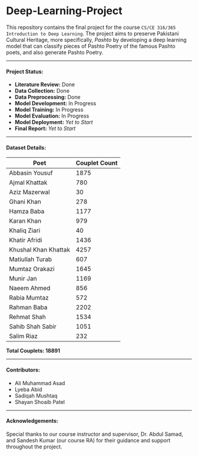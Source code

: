 # Deep-Learning-Project

This repository contains the final project for the course `CS/CE 316/365 Introduction to Deep Learning`. The project aims to preserve Pakistani Cultural Heritage, more specifically, _Pashto_ by developing a deep learning model that can classify pieces of Pashto Poetry of the famous Pashto poets, and also generate Pashto Poetry. 

---
#### Project Status:

- **Literature Review:** Done
- **Data Collection:** Done
- **Data Preprocessing:** Done
- **Model Development:** In Progress
- **Model Training:** In Progress
- **Model Evaluation:** In Progress
- **Model Deployment:** _Yet to Start_
- **Final Report:** _Yet to Start_

<!-- ---

#### Work Files

- [Collective OneDrive Link](https://habibuniversity-my.sharepoint.com/:f:/g/personal/aa07190_st_habib_edu_pk/EtjCMZRVWSZCn8NPJaJlWHIBHCCG6ym_-mj_Ph6HSP7f_w?e=5hyTu5)
- [Literature Sources Document](https://habibuniversity-my.sharepoint.com/:w:/r/personal/aa07190_st_habib_edu_pk/_layouts/15/Doc.aspx?sourcedoc=%7BF8F97C43-E2C4-4557-AB8C-698C9C07E2F9%7D&file=Literature%20Review%20-%20Compilation.docx&action=default&mobileredirect=true)
- [List of Pashto Poets](https://habibuniversity-my.sharepoint.com/:w:/r/personal/aa07190_st_habib_edu_pk/_layouts/15/Doc.aspx?sourcedoc=%7BFE9264B8-4A6C-47AA-BB06-115A401B9981%7D&file=Pashto%20Poets.docx&action=default&mobileredirect=true) -->

---
#### Dataset Details:

| **Poet** | **Couplet Count** |
| --- | --- |
| Abbasin Yousuf | 1875 |
| Ajmal Khattak | 780 |
| Aziz Mazerwal | 30 |
| Ghani Khan | 278 |
| Hamza Baba | 1177 |
| Karan Khan | 979 |
| Khaliq Ziari | 40 |
| Khatir Afridi | 1436 |
| Khushal Khan Khattak | 4257 |
| Matiullah Turab | 607 |
| Mumtaz Orakazi | 1645 |
| Munir Jan | 1169 |
| Naeem Ahmed | 856 |
| Rabia Mumtaz | 572 |
| Rahman Baba | 2202 |
| Rehmat Shah | 1534 |
| Sahib Shah Sabir | 1051 |
| Salim Riaz | 232 |

**Total Couplets: 18891**

---
#### Contributors:
- Ali Muhammad Asad
- Lyeba Abid
- Sadiqah Mushtaq
- Shayan Shoaib Patel

---
#### Acknowledgements:

Special thanks to our course instructor and supervisor, Dr. Abdul Samad, and Sandesh Kumar (our course RA) for their guidance and support throughout the project.
